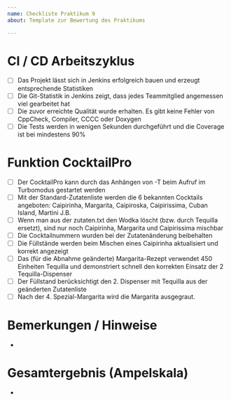 ```yaml
---
name: Checkliste Praktikum 9
about: Template zur Bewertung des Praktikums

---
```


# CI / CD Arbeitszyklus
- [ ] Das Projekt lässt sich in Jenkins erfolgreich bauen und erzeugt entsprechende Statistiken
- [ ] Die Git-Statistik in Jenkins zeigt, dass jedes Teammitglied angemessen viel gearbeitet hat
- [ ] Die zuvor erreichte Qualität wurde erhalten. Es gibt keine Fehler von CppCheck, Compiler, CCCC oder Doxygen 
- [ ] Die Tests werden in wenigen Sekunden durchgeführt und die Coverage ist bei mindestens 90%

# Funktion CocktailPro
- [ ] Der CocktailPro kann durch das Anhängen von -T beim Aufruf im Turbomodus gestartet werden
- [ ] Mit der Standard-Zutatenliste werden die 6 bekannten Cocktails angeboten:
Caipirinha, Margarita, Caipiroska, Caipirissima, Cuban Island, Martini J.B.
- [ ] Wenn man aus der zutaten.txt den Wodka löscht (bzw. durch Tequilla ersetzt), sind nur noch Caipirinha, Margarita und Caipirissima mischbar
- [ ] Die Cocktailnummern wurden bei der Zutatenänderung beibehalten
- [ ] Die Füllstände werden beim Mischen eines Caipirinha aktualisiert und korrekt angezeigt
- [ ] Das (für die Abnahme geänderte) Margarita-Rezept verwendet 450 Einheiten Tequilla und demonstriert schnell den korrekten Einsatz der 2 Tequilla-Dispenser 
- [ ] Der Füllstand berücksichtigt den 2. Dispenser mit Tequilla aus der geänderten Zutatenliste
- [ ] Nach der 4. Spezial-Margarita wird die Margarita ausgegraut.

# Bemerkungen / Hinweise
- 

# Gesamtergebnis (Ampelskala)
- 